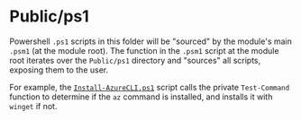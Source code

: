 # Public/ps1

Powershell `.ps1` scripts in this folder will be "sourced" by the module's main `.psm1` (at the module root). The function in the `.psm1` script at the module root iterates over the `Public/ps1` directory and "sources" all scripts, exposing them to the user.

For example, the [`Install-AzureCLI.ps1`](./Install-AzureCLI.ps1) script calls the private `Test-Command` function to determine if the `az` command is installed, and installs it with `winget` if not.
